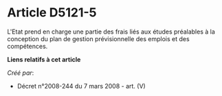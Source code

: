 # Article D5121-5

L'Etat prend en charge une partie des frais liés aux études préalables à la conception du plan de gestion prévisionnelle des
emplois et des compétences.

**Liens relatifs à cet article**

_Créé par_:

  - Décret n°2008-244 du 7 mars 2008 - art. (V)

